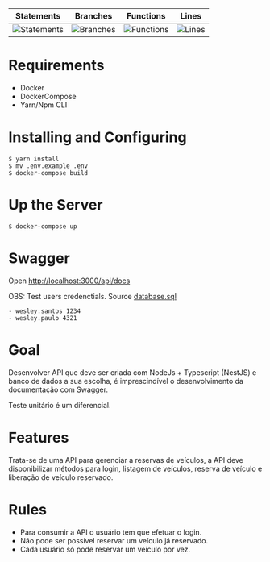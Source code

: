 | Statements                  | Branches                | Functions                 | Lines             |
| --------------------------- | ----------------------- | ------------------------- | ----------------- |
| ![Statements](https://img.shields.io/badge/statements-78.72%25-red.svg?style=flat) | ![Branches](https://img.shields.io/badge/branches-33.33%25-red.svg?style=flat) | ![Functions](https://img.shields.io/badge/functions-80.51%25-yellow.svg?style=flat) | ![Lines](https://img.shields.io/badge/lines-83.53%25-yellow.svg?style=flat) |

# Requirements
- Docker
- DockerCompose
- Yarn/Npm CLI

# Installing and Configuring
    $ yarn install
    $ mv .env.example .env
    $ docker-compose build

# Up the Server
    $ docker-compose up

# Swagger
Open  <a href="http://localhost:3000/api/docs">http://localhost:3000/api/docs</a>

OBS: Test users credenctials. Source [database.sql](database.sql) <br/>

    - wesley.santos 1234
    - wesley.paulo 4321

#

# Goal
Desenvolver API que deve ser criada com NodeJs + Typescript (NestJS) e banco de dados a sua escolha, é imprescindível o desenvolvimento da documentação com Swagger.

Teste unitário é um diferencial. 

 

# Features
Trata-se de uma API para gerenciar a reservas de veículos, a API deve disponibilizar métodos para login, listagem de veículos, reserva de veículo e liberação de veículo reservado.

 

# Rules
- Para consumir a API o usuário tem que efetuar o login.
- Não pode ser possível reservar um veículo já reservado.
- Cada usuário só pode reservar um veículo por vez.